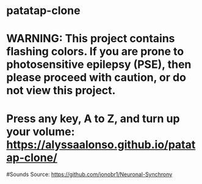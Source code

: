 # patatap-clone
# WARNING: This project contains flashing colors. If you are prone to photosensitive epilepsy (PSE), then please proceed with caution, or do not view this project.

# Press any key, A to Z, and turn up your volume: https://alyssaalonso.github.io/patatap-clone/

#Sounds Source: https://github.com/jonobr1/Neuronal-Synchrony
